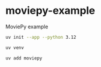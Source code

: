 # moviepy-example
MoviePy example

```bash
uv init --app --python 3.12
```

```bash
uv venv
```

```bash
uv add moviepy
```
